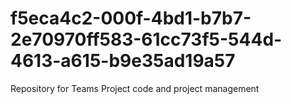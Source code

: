 # f5eca4c2-000f-4bd1-b7b7-2e70970ff583-61cc73f5-544d-4613-a615-b9e35ad19a57
Repository for Teams Project code and project management
